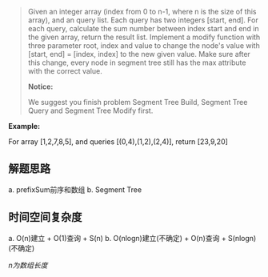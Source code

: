 > Given an integer array (index from 0 to n-1, where n is the size of this array), and an query list. Each query has two integers [start, end]. For each query, calculate the sum number between index start and end in the given array, return the result list.
> Implement a modify function with three parameter root, index and value to change the node's value with [start, end] = [index, index] to the new given value. Make sure after this change, every node in segment tree still has the max attribute with the correct value.
>
> **Notice:** 
> 
> We suggest you finish problem Segment Tree Build, Segment Tree Query and Segment Tree Modify first.
>

**Example:** 

For array [1,2,7,8,5], and queries [(0,4),(1,2),(2,4)], return [23,9,20]

## 解题思路

a. prefixSum前序和数组
b. Segment Tree

## 时间空间复杂度

a. O(n)建立 + O(1)查询 + S(n)
b. O(nlogn)建立(不确定) + O(n)查询 + S(nlogn)(不确定)

*n为数组长度*

